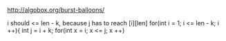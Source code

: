 http://algobox.org/burst-balloons/

i should <= len - k, because j  has to reach [i][len]
for(int i = 1; i <= len - k; i ++){
   int j = i + k;
   for(int x = i; x <= j; x ++)